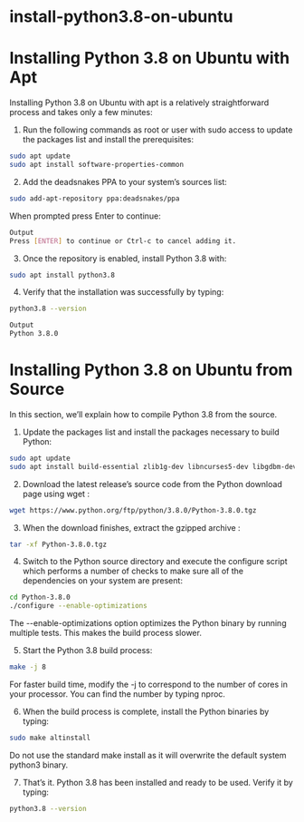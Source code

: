 # install-python3.8-on-ubuntu

# Installing Python 3.8 on Ubuntu with Apt 
Installing Python 3.8 on Ubuntu with apt is a relatively straightforward process and takes only a few minutes:

1. Run the following commands as root or user with sudo access to update the packages list and install the prerequisites:
```sh
sudo apt update
sudo apt install software-properties-common
```

2. Add the deadsnakes PPA to your system’s sources list:
```sh
sudo add-apt-repository ppa:deadsnakes/ppa
```

When prompted press Enter to continue:
```sh
Output
Press [ENTER] to continue or Ctrl-c to cancel adding it.
```

3. Once the repository is enabled, install Python 3.8 with:
```sh
sudo apt install python3.8
```

4. Verify that the installation was successfully by typing:
```sh
python3.8 --version
```

```sh
Output
Python 3.8.0
```

# Installing Python 3.8 on Ubuntu from Source
In this section, we’ll explain how to compile Python 3.8 from the source.

1. Update the packages list and install the packages necessary to build Python:
```sh 
sudo apt update
sudo apt install build-essential zlib1g-dev libncurses5-dev libgdbm-dev libnss3-dev libssl-dev libreadline-dev libffi-dev libsqlite3-dev wget libbz2-dev
```

2. Download the latest release’s source code from the Python download page using wget :
```sh 
wget https://www.python.org/ftp/python/3.8.0/Python-3.8.0.tgz
```

3. When the download finishes, extract the gzipped archive :
```sh 
tar -xf Python-3.8.0.tgz
```

4. Switch to the Python source directory and execute the configure script which performs a number of checks to make sure all of the dependencies on your system are present:
```sh 
cd Python-3.8.0
./configure --enable-optimizations
```
The --enable-optimizations option optimizes the Python binary by running multiple tests. This makes the build process slower.

5. Start the Python 3.8 build process:
```sh 
make -j 8
```
For faster build time, modify the -j to correspond to the number of cores in your processor. You can find the number by typing nproc.

6. When the build process is complete, install the Python binaries by typing:
```sh
sudo make altinstall
```
Do not use the standard make install as it will overwrite the default system python3 binary.


7. That’s it. Python 3.8 has been installed and ready to be used. Verify it by typing:
```sh
python3.8 --version
```


